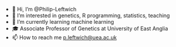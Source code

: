 - 👋 Hi, I’m @Philip-Leftwich
- 👀 I’m interested in genetics, R programming, statistics, teaching
- 🌱 I’m currently learning machine learning
- 🎓 Associate Professor of Genetics at University of East Anglia
- 📫 How to reach me p.leftwich@uea.ac.uk


